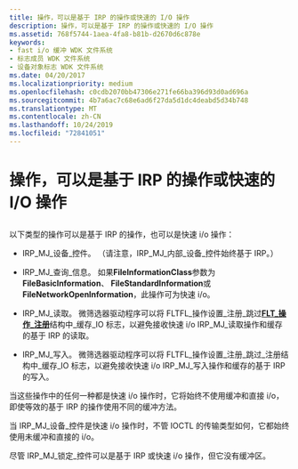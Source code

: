 ```yaml
---
title: 操作，可以是基于 IRP 的操作或快速的 I/O 操作
description: 操作，可以是基于 IRP 的操作或快速的 I/O 操作
ms.assetid: 768f5744-1aea-4fa8-b81b-d2670d6c878e
keywords:
- fast i/o 缓冲 WDK 文件系统
- 标志成员 WDK 文件系统
- 设备对象标志 WDK 文件系统
ms.date: 04/20/2017
ms.localizationpriority: medium
ms.openlocfilehash: c0cdb2070bb47306e271fe66ba396d93d0ad696a
ms.sourcegitcommit: 4b7a6ac7c68e6ad6f27da5d1dc4deabd5d34b748
ms.translationtype: MT
ms.contentlocale: zh-CN
ms.lasthandoff: 10/24/2019
ms.locfileid: "72841051"
---
```

# <a name="operations-that-can-be-irp-based-or-fast-io"></a>操作，可以是基于 IRP 的操作或快速的 I/O 操作


## <span id="ddk_operations_that_can_be_irp_based_or_fast_io_if"></span><span id="DDK_OPERATIONS_THAT_CAN_BE_IRP_BASED_OR_FAST_IO_IF"></span>


以下类型的操作可以是基于 IRP 的操作，也可以是快速 i/o 操作：

-   IRP\_MJ\_设备\_控件。 （请注意，IRP\_MJ\_内部\_设备\_控件始终基于 IRP。）

-   IRP\_MJ\_查询\_信息。 如果**FileInformationClass**参数为**FileBasicInformation**、 **FileStandardInformation**或**FileNetworkOpenInformation**，此操作可为快速 i/o。

-   IRP\_MJ\_读取。 微筛选器驱动程序可以将 FLTFL\_操作设置\_注册\_跳过[**FLT\_操作\_注册**](https://docs.microsoft.com/windows-hardware/drivers/ddi/fltkernel/ns-fltkernel-_flt_operation_registration)结构中\_缓存\_IO 标志，以避免接收快速 i/o IRP\_MJ\_读取操作和缓存的基于 IRP 的读取。

-   IRP\_MJ\_写入。 微筛选器驱动程序可以将 FLTFL\_操作设置\_注册\_跳过\_注册结构中\_缓存\_IO 标志，以避免接收快速 i/o IRP\_MJ\_写入操作和缓存的基于 IRP 的写入。

当这些操作中的任何一种都是快速 i/o 操作时，它将始终不使用缓冲和直接 i/o，即使等效的基于 IRP 的操作使用不同的缓冲方法。

当 IRP\_MJ\_设备\_控件是快速 i/o 操作时，不管 IOCTL 的传输类型如何，它都始终使用未缓冲和直接的 i/o。

尽管 IRP\_MJ\_锁定\_控件可以是基于 IRP 或快速 i/o 操作，但它没有缓冲区。

 

 




